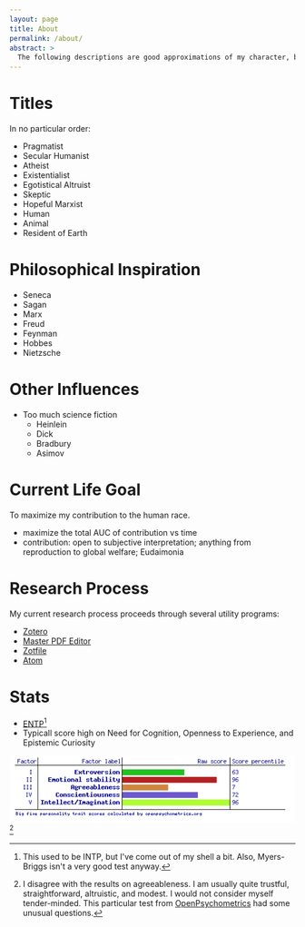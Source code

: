 ```yaml
---
layout: page
title: About
permalink: /about/
abstract: >
  The following descriptions are good approximations of my character, but always with caveats and made to be as grandiose as possible.
---
```

# Titles
In no particular order:

- Pragmatist
- Secular Humanist
- Atheist
- Existentialist
- Egotistical Altruist
- Skeptic
- Hopeful Marxist
- Human
- Animal
- Resident of Earth

# Philosophical Inspiration
- Seneca
- Sagan
- Marx
- Freud
- Feynman
- Hobbes
- Nietzsche

# Other Influences
- Too much science fiction
  - Heinlein
  - Dick
  - Bradbury
  - Asimov

# Current Life Goal
To maximize my contribution to the human race.

- maximize the total AUC of contribution vs time
- contribution: open to subjective interpretation; anything from reproduction to global welfare; Eudaimonia

# Research Process
My current research process proceeds through several utility programs:

- [Zotero][]
- [Master PDF Editor][]
- [Zotfile][]
- [Atom][]

# Stats

- [ENTP][][^1]
- Typicall score high on Need for Cognition, Openness to Experience, and Epistemic Curiosity

![Big Five personality results.](/assets/img/big5.png) [^2]

<!--notes-->
[^1]: This used to be INTP, but I've come out of my shell a bit. Also, Myers-Briggs isn't a very good test anyway.
[^2]: I disagree with the results on agreeableness. I am usually quite trustful, straightforward, altruistic, and modest. I would not consider myself tender-minded. This particular test from [OpenPsychometrics][] had some unusual questions.

<!--links-->
[ENTP]: https://www.16personalities.com/entp-personality
[OpenPsychometrics]: https://openpsychometrics.org
[Zotero]: https://www.zotero.org/
[Master PDF Editor]: https://code-industry.net/masterpdfeditor/
[Zotfile]: https://zotfile.com/
[Atom]: https://atom.io/
